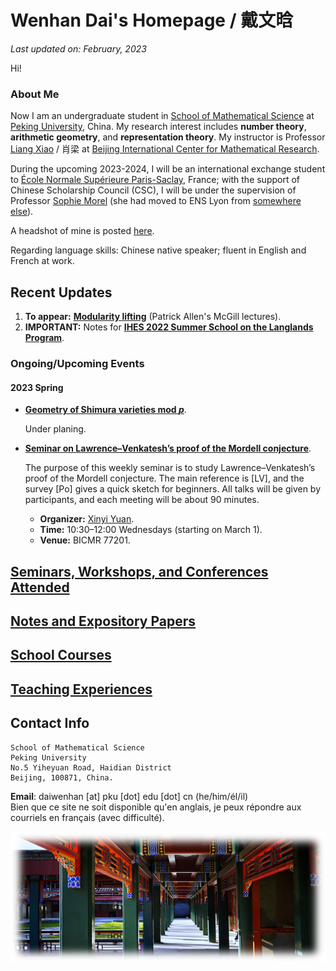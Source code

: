 # Wenhan Dai's Homepage / 戴文晗

_Last updated on: February, 2023_

Hi!

### About Me

Now I am an undergraduate student in [School of Mathematical Science](http://english.math.pku.edu.cn) at [Peking University](https://www.pku.edu.cn), China. My research interest includes **number theory**, **arithmetic geometry**, and **representation theory**. My instructor is Professor [Liang Xiao](https://bicmr.pku.edu.cn/~lxiao/index.htm) / 肖梁 at [Beijing International Center for Mathematical Research](https://bicmr.pku.edu.cn). 

During the upcoming 2023-2024, I will be an international exchange student to [École Normale Supérieure Paris-Saclay](https://ens-paris-saclay.com), France; with the support of Chinese Scholarship Council (CSC), I will be under the supervision of Professor [Sophie Morel](https://perso.ens-lyon.fr/sophie.morel/) (she had moved to ENS Lyon from [somewhere else](https://www.math.princeton.edu/people/sophie-morel)). 

A headshot of mine is posted [here](./headshot.jpg).

Regarding language skills: Chinese native speaker; fluent in English and French at work.

## Recent Updates

1. **To appear:** [**Modularity lifting**](./miscellanea/modlift.pdf) (Patrick Allen's McGill lectures).
2. **IMPORTANT:** Notes for [**IHES 2022 Summer School on the Langlands Program**](./IHES22/IHES22.md).


### Ongoing/Upcoming Events

#### 2023 Spring

- [**Geometry of Shimura varieties mod _p_**]().

  Under planing.

- [**Seminar on Lawrence–Venkatesh’s proof of the Mordell conjecture**](./LV23/LV23.md).

  The purpose of this weekly seminar is to study Lawrence–Venkatesh’s proof of the Mordell conjecture. The main reference is [LV], and the survey [Po] gives a quick sketch for beginners. All talks will be given by participants, and each meeting will be about 90 minutes.
  - **Organizer:** [Xinyi Yuan](http://faculty.bicmr.pku.edu.cn/~yxy/).
  - **Time:** 10:30–12:00 Wednesdays (starting on March 1).
  - **Venue:** BICMR 77201.



## [Seminars, Workshops, and Conferences Attended](./swc.md)

## [Notes and Expository Papers](./notes.md)

## [School Courses](./courses.md)

## [Teaching Experiences](./teaching.md)


## Contact Info

```
School of Mathematical Science
Peking University
No.5 Yiheyuan Road, Haidian District
Beijing, 100871, China.
```

**Email**: daiwenhan [at] pku [dot] edu [dot] cn (he/him/él/il)
<br/>
Bien que ce site ne soit disponible qu'en anglais, je peux répondre aux courriels en français (avec difficulté).

![summer](./landscape-summer.png)